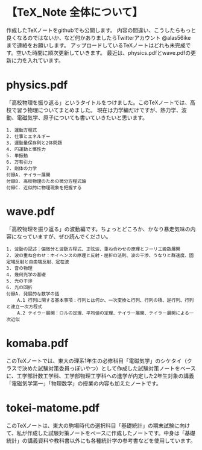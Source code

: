 # 【TeX_Note 全体について】
作成したTeXノートをgithubでも公開します。
内容の間違い、こうしたらもっと良くなるのではないか、など何かありましたらTwitterアカウント @alas56ike まで連絡をお願いします。
アップロードしているTeXノートはどれも未完成です。空いた時間に順次更新していきます。
最近は、physics.pdfとwave.pdfの更新に力を入れています。

# physics.pdf
「高校物理を振り返る」というタイトルをつけました。このTeXノートでは、高校で習う物理についてまとめました。
現在は力学編だけですが、熱力学、波動、電磁気学、原子についても書いていきたいと思います。

    1. 運動方程式
    2. 仕事とエネルギー
    3. 運動量保存則と2体問題
    4. 円運動と慣性力
    5. 単振動
    6. 万有引力
    7. 剛体の力学
    付録A. テイラー展開
    付録B. 高校物理のための微分方程式論
    付録C. 近似的に物理現象を把握する

# wave.pdf
「高校物理を振り返る」の波動編です。ちょっとどころか、かなり暴走気味の内容になっていますが、ぜひ読んでください。

    1. 波動の記述：偏微分と波動方程式、正弦波、重ね合わせの原理とフーリエ級数展開
    2. 波の重ね合わせ：ホイヘンスの原理と反射・屈折の法則、波の干渉、うなりと群速度、固定端反射と自由端反射、定在波
    3. 音の物理
    4. 幾何光学の基礎
    5. 光の干渉
    6. 光の回折
    付録A. 発展的な数学の話
        A.1 行列に関する基本事項：行列とは何か、一次変換と行列、行列の積、逆行列、行列と連立一次方程式
        A.2 テイラー展開：ロルの定理、平均値の定理、テイラー展開、テイラー展開による一次近似

# komaba.pdf
このTeXノートでは、東大の理系1年生の必修科目「電磁気学」のシケタイ（クラスで決めた試験対策委員っぽいやつ）として作成した試験対策ノートをベースに、工学部計数工学科、工学部物理工学科への進学が内定した2年生対象の講義「電磁気学第一」「物理数学」の授業の内容も加えたノートです。

# tokei-matome.pdf
このTeXノートは、東大の駒場時代の選択科目「基礎統計」の期末試験に向けて、私が作成した試験対策ノートをベースに作成したノートです。中身は「基礎統計」の講義資料や教科書以外にも各種統計学の参考書などを使用しています。
